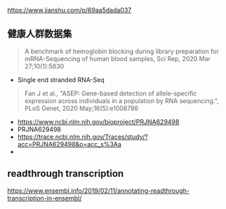 https://www.jianshu.com/p/69aa5dada037


## 健康人群数据集
> A benchmark of hemoglobin blocking during library preparation for mRNA-Sequencing of human blood samples, Sci Rep, 2020 Mar 27;10(1):5630 
+ Single end stranded RNA-Seq

> Fan J et al., "ASEP: Gene-based detection of allele-specific expression across individuals in a population by RNA sequencing.", PLoS Genet, 2020 May;16(5):e1008786
+ https://www.ncbi.nlm.nih.gov/bioproject/PRJNA629498
+ PRJNA629498
+ https://trace.ncbi.nlm.nih.gov/Traces/study/?acc=PRJNA629498&o=acc_s%3Aa
+ 

## readthrough transcription
https://www.ensembl.info/2019/02/11/annotating-readthrough-transcription-in-ensembl/